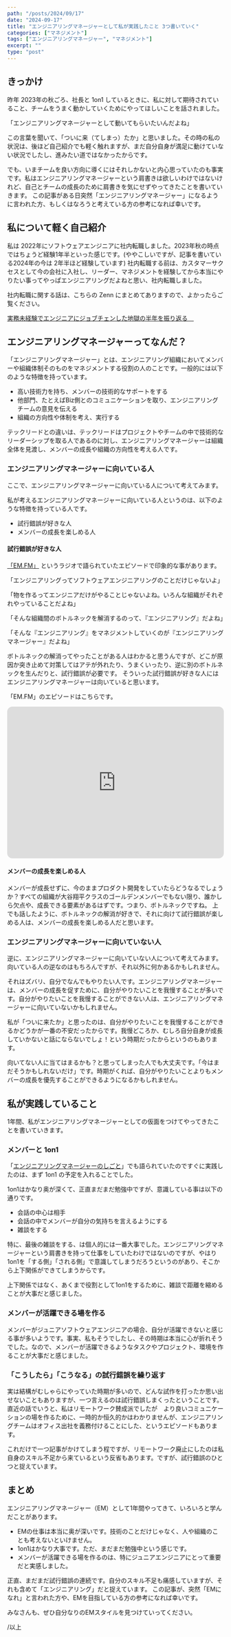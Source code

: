 ```yaml
---
path: "/posts/2024/09/17"
date: "2024-09-17"
title: "エンジニアリングマネージャーとして私が実践したこと 3つ書いていく"
categories: ["マネジメント"]
tags: ["エンジニアリングマネージャー", "マネジメント"]
excerpt: ""
type: "post"
---
```


## きっかけ

昨年 2023年の秋ごろ、社長と 1on1 しているときに、私に対して期待されていること、チームをうまく動かしていくためにやってほしいことを話されました。


「エンジニアリングマネージャーとして動いてもらいたいんだよね」

この言葉を聞いて、「ついに来（てしまっ）たか」と思いました。その時の私の状況は、後ほど自己紹介でも軽く触れますが、まだ自分自身が満足に動けていない状況でしたし、進みたい道ではなかったからです。

でも、いまチームを良い方向に導くにはそれしかないと内心思っていたのも事実です。私はエンジニアリングマネージャーという肩書きは欲しいわけではないけれど、自己とチームの成長のために肩書きを気にせずやってきたことを書いていきます。
この記事がある日突然「エンジニアリングマネージャー」になるように言われた方、もしくはなろうと考えている方の参考になれば幸いです。

## 私について軽く自己紹介

私は 2022年にソフトウェアエンジニアに社内転職しました。2023年秋の時点ではちょうど経験1年半といった感じです。(ややこしいですが、記事を書いている2024年の今は 2年半ほど経験しています)
社内転職する前は、カスタマーサクセスとして今の会社に入社し、リーダー、マネジメントを経験してから本当にやりたい事ってやっぱエンジニアリングだよねと思い、社内転職しました。

社内転職に関する話は、こちらの Zenn にまとめてありますので、よかったらご覧ください。

[実務未経験でエンジニアにジョブチェンした地獄の半年を振り返る　](https://zenn.dev/killinsun/articles/b822817d7e4390)


## エンジニアリングマネージャーってなんだ？

「エンジニアリングマネージャー」とは、エンジニアリング組織においてメンバーや組織体制そのものをマネジメントする役割の人のことです。一般的には以下のような特徴を持っています。

- 高い技術力を持ち、メンバーの技術的なサポートをする
- 他部門、たとえばBiz側とのコミュニケーションを取り、エンジニアリングチームの意見を伝える
- 組織の方向性や体制を考え、実行する

テックリードとの違いは、テックリードはプロジェクトやチームの中で技術的なリーダーシップを取る人であるのに対し、エンジニアリングマネージャーは組織全体を見渡し、メンバーの成長や組織の方向性を考える人です。

### エンジニアリングマネージャーに向いている人

ここで、エンジニアリングマネージャーに向いている人について考えてみます。

私が考えるエンジニアリングマネージャーに向いている人というのは、以下のような特徴を持っている人です。

- 試行錯誤が好きな人
- メンバーの成長を楽しめる人

#### 試行錯誤が好きな人

[「EM.FM」](https://podcasters.spotify.com/pod/show/em-fm) というラジオで語られていたエピソードで印象的な事があります。

「エンジニアリングってソフトウェアエンジニアリングのことだけじゃないよ」

「物を作るってエンジニアだけがやることじゃないよね。いろんな組織がそれぞれやっていることだよね」

「そんな組織間のボトルネックを解消するのって、『エンジニアリング』だよね」

「そんな『エンジニアリング』をマネジメントしていくのが『エンジニアリングマネージャー』だよね」

ボトルネックの解消ってやったことがある人はわかると思うんですが、どこが原因か突き止めて対策してはアテが外れたり、うまくいったり、逆に別のボトルネックを生んだりと、試行錯誤が必要です。
そういった試行錯誤が好きな人にはエンジニアリングマネージャーは向いていると思います。

「EM.FM」のエピソードはこちらです。
<iframe style="border-radius:12px" src="https://open.spotify.com/embed/episode/2iivlht5cFev164ht6peM7?utm_source=generator" width="100%" height="352" frameBorder="0" allowfullscreen="" allow="autoplay; clipboard-write; encrypted-media; fullscreen; picture-in-picture" loading="lazy"></iframe>

#### メンバーの成長を楽しめる人

メンバーが成長せずに、今のままプロダクト開発をしていたらどうなるでしょうか？すべての組織が大谷翔平クラスのゴールデンメンバーでもない限り、誰かしら欠点や、成長できる要素があるはずです。つまり、ボトルネックですね。
上でも話したように、ボトルネックの解消が好きで、それに向けて試行錯誤が楽しめる人は、メンバーの成長を楽しめる人だと思います。

### エンジニアリングマネージャーに向いていない人

逆に、エンジニアリングマネージャーに向いていない人について考えてみます。向いている人の逆なのはもちろんですが、それ以外に何かあるかもしれません。

それはズバリ、自分でなんでもやりたい人です。エンジニアリングマネージャーは、メンバーの成長を促すために、自分がやりたいことを我慢することが多いです。自分がやりたいことを我慢することができない人は、エンジニアリングマネージャーに向いていないかもしれません。

私が「ついに来たか」と思ったのは、自分がやりたいことを我慢することができるかどうかが一番の不安だったからです。我慢どころか、むしろ自分自身が成長していかないと話にならないでしょ！という時期だったからというのもあります。

向いてない人に当てはまるかも？と思ってしまった人でも大丈夫です。「今はまだそうかもしれないだけ」です。時期がくれば、自分がやりたいことよりもメンバーの成長を優先することができるようになるかもしれません。

## 私が実践していること 

1年間、私がエンジニアリングマネージャーとしての仮面をつけてやってきたことを書いていきます。

### メンバーと 1on1

「[エンジニアリングマネージャーのしごと](https://amzn.to/3Xrilc3)」でも語られていたのですぐに実践したのは、まず 1on1 の予定を入れることでした。

1on1はかなり奥が深くて、正直まだまだ勉強中ですが、意識している事は以下の通りです。

- 会話の中心は相手
- 会話の中でメンバーが自分の気持ちを言えるようにする
- 雑談をする

特に、最後の雑談をする、は個人的には一番大事でした。エンジニアリングマネージャーという肩書きを持って仕事をしていたわけではないのですが、やはり1on1を「する側」「される側」で意識してしまうだろうというのがあり、そこから上下関係ができてしまうからです。

上下関係ではなく、あくまで役割として1on1をするために、雑談で距離を縮めることが大事だと感じました。

### メンバーが活躍できる場を作る

メンバーがジュニアソフトウェアエンジニアの場合、自分が活躍できないと感じる事が多いようです。事実、私もそうでしたし、その時期は本当に心が折れそうでした。なので、メンバーが活躍できるようなタスクやプロジェクト、環境を作ることが大事だと感じました。

### 「こうしたら」「こうなる」の試行錯誤を繰り返す

実は結構がむしゃらにやっていた時期が多いので、どんな試作を打ったか思い出せないこともありますが、一つ言えるのは試行錯誤しまくったということです。
直近の話でいうと、私はリモートワーク賛成派でしたが　より良いコミュニケーションの場を作るために、一時的か恒久的かはわかりませんが、エンジニアリングチームはオフィス出社を義務付けることにした、というエピソードもあります。

これだけで一つ記事がかけてしまう程ですが、リモートワーク廃止にしたのは私自身のスキル不足から来ているという反省もあります。ですが、試行錯誤のひとつと捉えています。

## まとめ

エンジニアリングマネージャー（EM）として1年間やってきて、いろいろと学んだことがあります。

- EMの仕事は本当に奥が深いです。技術のことだけじゃなく、人や組織のことも考えないといけません。
- 1on1はかなり大事です。ただ、まだまだ勉強中という感じです。
- メンバーが活躍できる場を作るのは、特にジュニアエンジニアにとって重要だと実感しました。

正直、まだまだ試行錯誤の連続です。自分のスキル不足も痛感していますが、それも含めて「エンジニアリング」だと捉えています。
この記事が、突然「EMになれ」と言われた方や、EMを目指している方の参考になれば幸いです。

みなさんも、ぜひ自分なりのEMスタイルを見つけていってください。

/以上


